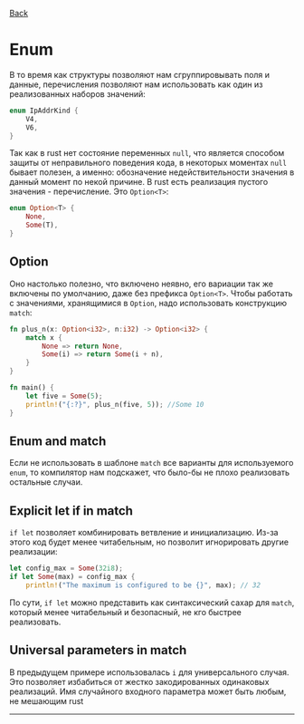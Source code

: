[Back](../README.md)

# Enum

В то время как структуры позволяют нам сгруппировывать поля и данные, перечисления позволяют нам использовать как один из реализованных наборов значений:

```rust
enum IpAddrKind {
    V4,
    V6,
}
```

Так как в rust нет состояние переменных `null`, что является способом защиты от неправильного поведения кода, в некоторых моментах `null` бывает полезен, а именно: обозначение недействительности значения в данный момент по некой причине. В rust есть реализация пустого значения - перечисление. Это `Option<T>`:

```rust
enum Option<T> {
    None,
    Some(T),
}
```

## Option

Оно настолько полезно, что включено неявно, его вариации так же включены по умолчанию, даже без префикса `Option<T>`. Чтобы работать с значениями, хранящимися в `Option`, надо использовать конструкцию `match`:

```rust
fn plus_n(x: Option<i32>, n:i32) -> Option<i32> {
    match x {
        None => return None,
        Some(i) => return Some(i + n),
    }
}

fn main() {
    let five = Some(5);
    println!("{:?}", plus_n(five, 5)); //Some 10
}
```


## Enum and match

Если не использовать в шаблоне `match` все варианты для используемого `enum`, то компилятор нам подскажет, что было-бы не плохо реализовать остальные случаи.

## Explicit let if in match

`if let` позволяет комбинировать ветвление и инициализацию. Из-за этого код будет менее читабельным, но позволит игнорировать другие реализации:

```rust
let config_max = Some(32i8);
if let Some(max) = config_max {
    println!("The maximum is configured to be {}", max); // 32
```

По сути, `if let` можно представить как синтаксический сахар для `match`, который менее читабельный и безопасный, не кго быстрее реализовать.

## Universal parameters in match

В предыдущем примере использовалась `i` для универсального случая. Это позволяет избабиться от жестко закодированных одинаковых реализаций. Имя случайного входного параметра может быть любым, не мешающим rust

---
